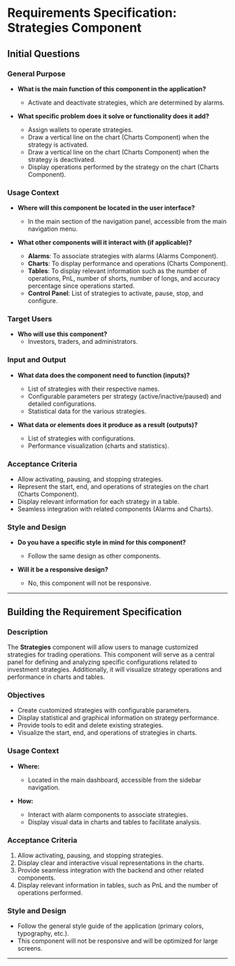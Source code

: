 # Requirements Specification: **Strategies** Component

## **Initial Questions**

### **General Purpose**

- **What is the main function of this component in the application?**
  - Activate and deactivate strategies, which are determined by alarms.

- **What specific problem does it solve or functionality does it add?**
  - Assign wallets to operate strategies.
  - Draw a vertical line on the chart (Charts Component) when the strategy is activated.
  - Draw a vertical line on the chart (Charts Component) when the strategy is deactivated.
  - Display operations performed by the strategy on the chart (Charts Component).

### **Usage Context**

- **Where will this component be located in the user interface?**
  - In the main section of the navigation panel, accessible from the main navigation menu.

- **What other components will it interact with (if applicable)?**
  - **Alarms**: To associate strategies with alarms (Alarms Component).
  - **Charts**: To display performance and operations (Charts Component).
  - **Tables**: To display relevant information such as the number of operations, PnL, number of shorts, number of longs, and accuracy percentage since operations started.
  - **Control Panel**: List of strategies to activate, pause, stop, and configure.

### **Target Users**

- **Who will use this component?**
  - Investors, traders, and administrators.

### **Input and Output**

- **What data does the component need to function (inputs)?**
  - List of strategies with their respective names.
  - Configurable parameters per strategy (active/inactive/paused) and detailed configurations.
  - Statistical data for the various strategies.

- **What data or elements does it produce as a result (outputs)?**
  - List of strategies with configurations.
  - Performance visualization (charts and statistics).

### **Acceptance Criteria**

- Allow activating, pausing, and stopping strategies.
- Represent the start, end, and operations of strategies on the chart (Charts Component).
- Display relevant information for each strategy in a table.
- Seamless integration with related components (Alarms and Charts).

### **Style and Design**

- **Do you have a specific style in mind for this component?**
  - Follow the same design as other components.

- **Will it be a responsive design?**
  - No, this component will not be responsive.

---

## **Building the Requirement Specification**

### **Description**

The **Strategies** component will allow users to manage customized strategies for trading operations. This component will serve as a central panel for defining and analyzing specific configurations related to investment strategies. Additionally, it will visualize strategy operations and performance in charts and tables.

### **Objectives**

- Create customized strategies with configurable parameters.
- Display statistical and graphical information on strategy performance.
- Provide tools to edit and delete existing strategies.
- Visualize the start, end, and operations of strategies in charts.

### **Usage Context**

- **Where:**
  - Located in the main dashboard, accessible from the sidebar navigation.

- **How:**
  - Interact with alarm components to associate strategies.
  - Display visual data in charts and tables to facilitate analysis.

### **Acceptance Criteria**

1. Allow activating, pausing, and stopping strategies.
2. Display clear and interactive visual representations in the charts.
3. Provide seamless integration with the backend and other related components.
4. Display relevant information in tables, such as PnL and the number of operations performed.

### **Style and Design**

- Follow the general style guide of the application (primary colors, typography, etc.).
- This component will not be responsive and will be optimized for large screens.

---

